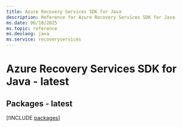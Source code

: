```yaml
---
title: Azure Recovery Services SDK for Java
description: Reference for Azure Recovery Services SDK for Java
ms.date: 06/18/2025
ms.topic: reference
ms.devlang: java
ms.service: recoveryservices
---
```

# Azure Recovery Services SDK for Java - latest
## Packages - latest
[!INCLUDE [packages](recovery-services-index.md)]